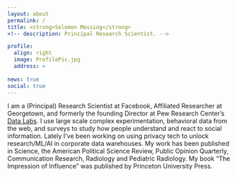 ```yaml
---
layout: about
permalink: /
title: <strong>Solomon Messing</strong>
<!-- description: Principal Research Scientist. -->

profile:
  align: right
  image: ProfilePic.jpg
  address: >
    
news: true
social: true
---
```



I am a (Principal) Research Scientist at Facebook, Affiliated Researcher at Georgetown, and formerly the founding Director at Pew Research Center’s [Data Labs](http://www.pewresearch.org/fact-tank/2017/02/23/qa-with-solomon-messing-of-pew-research-centers-data-labs/). I use large scale complex experimentation, behavioral data from the web, and surveys to study how people understand and react to social information.  Lately I've been working on using privacy tech to unlock research/ML/AI in corporate data warehouses. My work has been published in Science, the American Political Science Review, Public Opinion Quarterly, Communication Research, Radiology and Pediatric Radiology. My book “The Impression of Influence” was published by Princeton University Press.


